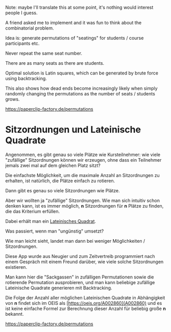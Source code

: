 Note: maybe I'll translate this at some point, it's nothing would
interest people I guess.

A friend asked me to implement and it was fun to think about the
combinatorial problem.

Idea is: generate permutations of "seatings" for students / course participants etc.

Never repeat the same seat number.

There are as many seats as there are students.

Optimal solution is Latin squares, which can be generated by brute force using backtracking.

This also shows how dead ends become increasingly likely when simply randomly changing the permutations
as the number of seats / students grows.

https://paperclip-factory.de/permutations

# Sitzordnungen und Lateinische Quadrate

Angenommen, es gibt genau so viele Plätze wie Kursteilnehmer: wie viele
"zufällige" Sitzordnungen können wir erzeugen, ohne dass ein Teilnehmer
jemals zwei mal auf dem gleichen Platz sitzt?

Die einfachste Möglichkeit, um die maximale Anzahl an Sitzordnungen zu
erhalten, ist natürlich, die Plätze einfach zu rotieren.

Dann gibt es genau so viele Sitzordnungen wie Plätze.

Aber wir wollten ja "zufällige" Sitzordnungen. Wie man sich intuitiv
schon denken kann, ist es immer möglich, **n** Sitzordnungen für
**n** Plätze zu finden, die das Kriterium erfüllen.

Dabei erhält man ein [Lateinisches Quadrat](https://de.wikiedia.org/wiki/Lateinisches_Quadrat).

Was passiert, wenn man "ungünstig" umsetzt?

Wie man leicht sieht, landet man dann bei weniger Möglichkeiten / Sitzordnungen.

Diese App wurde aus Neugier und zum Zeitvertreib programmiert nach einem Gespräch mit einem Freund
darüber, wie viele solche Sitzordnungen existieren.

Man kann hier die "Sackgassen" in zufälligen Permutationen sowie die rotierende Permutation ausprobieren,
und man kann beliebige zufällige Lateinische Quadrate generieren mit Backtracking.

Die Folge der Anzahl aller möglichen Lateinischen Quadrate in
Abhängigkeit von **n** findet sich im OEIS als [https://oeis.org/A002860](A002860)
und es ist keine einfache Formel zur Berechnung dieser Anzahl für
beliebig große **n** bekannt.

https://paperclip-factory.de/permutations
